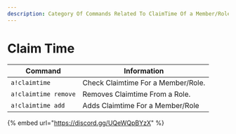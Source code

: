 ```yaml
---
description: Category Of Commands Related To ClaimTime Of a Member/Role.
---
```


# Claim Time

| Command              | Information                        |
| -------------------- | ---------------------------------- |
| `a!claimtime`        | Check Claimtime For a Member/Role. |
| `a!claimtime remove` | Removes Claimtime From a Role.     |
| `a!claimtime add`    | Adds Claimtime For a Member/Role   |

{% embed url="https://discord.gg/UQeWQpBYzX" %}
